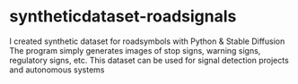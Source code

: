 # syntheticdataset-roadsignals

I created synthetic dataset for roadsymbols with Python & Stable Diffusion
The program simply generates images of stop signs, warning signs, regulatory signs, etc. 
This dataset can be used for signal detection projects and autonomous systems 

